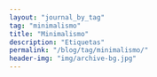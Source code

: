 ```yaml
---
layout: "journal_by_tag"
tag: "minimalismo"
title: "Minimalismo"
description: "Etiquetas"
permalink: "/blog/tag/minimalismo/"
header-img: "img/archive-bg.jpg"
---
```

